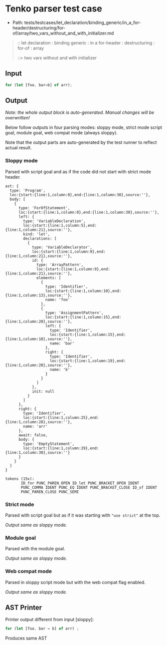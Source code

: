 # Tenko parser test case

- Path: tests/testcases/let_declaration/binding_generic/in_a_for-header/destructuring/for-of/array/two_vars_without_and_with_initializer.md

> :: let declaration : binding generic : in a for-header : destructuring : for-of : array
>
> ::> two vars without and with initializer

## Input

`````js
for (let [foo, bar=b] of arr);
`````

## Output

_Note: the whole output block is auto-generated. Manual changes will be overwritten!_

Below follow outputs in four parsing modes: sloppy mode, strict mode script goal, module goal, web compat mode (always sloppy).

Note that the output parts are auto-generated by the test runner to reflect actual result.

### Sloppy mode

Parsed with script goal and as if the code did not start with strict mode header.

`````
ast: {
  type: 'Program',
  loc:{start:{line:1,column:0},end:{line:1,column:30},source:''},
  body: [
    {
      type: 'ForOfStatement',
      loc:{start:{line:1,column:0},end:{line:1,column:30},source:''},
      left: {
        type: 'VariableDeclaration',
        loc:{start:{line:1,column:5},end:{line:1,column:21},source:''},
        kind: 'let',
        declarations: [
          {
            type: 'VariableDeclarator',
            loc:{start:{line:1,column:9},end:{line:1,column:21},source:''},
            id: {
              type: 'ArrayPattern',
              loc:{start:{line:1,column:9},end:{line:1,column:21},source:''},
              elements: [
                {
                  type: 'Identifier',
                  loc:{start:{line:1,column:10},end:{line:1,column:13},source:''},
                  name: 'foo'
                },
                {
                  type: 'AssignmentPattern',
                  loc:{start:{line:1,column:15},end:{line:1,column:20},source:''},
                  left: {
                    type: 'Identifier',
                    loc:{start:{line:1,column:15},end:{line:1,column:18},source:''},
                    name: 'bar'
                  },
                  right: {
                    type: 'Identifier',
                    loc:{start:{line:1,column:19},end:{line:1,column:20},source:''},
                    name: 'b'
                  }
                }
              ]
            },
            init: null
          }
        ]
      },
      right: {
        type: 'Identifier',
        loc:{start:{line:1,column:25},end:{line:1,column:28},source:''},
        name: 'arr'
      },
      await: false,
      body: {
        type: 'EmptyStatement',
        loc:{start:{line:1,column:29},end:{line:1,column:30},source:''}
      }
    }
  ]
}

tokens (15x):
       ID_for PUNC_PAREN_OPEN ID_let PUNC_BRACKET_OPEN IDENT
       PUNC_COMMA IDENT PUNC_EQ IDENT PUNC_BRACKET_CLOSE ID_of IDENT
       PUNC_PAREN_CLOSE PUNC_SEMI
`````

### Strict mode

Parsed with script goal but as if it was starting with `"use strict"` at the top.

_Output same as sloppy mode._

### Module goal

Parsed with the module goal.

_Output same as sloppy mode._

### Web compat mode

Parsed in sloppy script mode but with the web compat flag enabled.

_Output same as sloppy mode._

## AST Printer

Printer output different from input [sloppy]:

````js
for (let [foo, bar = b] of arr) ;
````

Produces same AST
